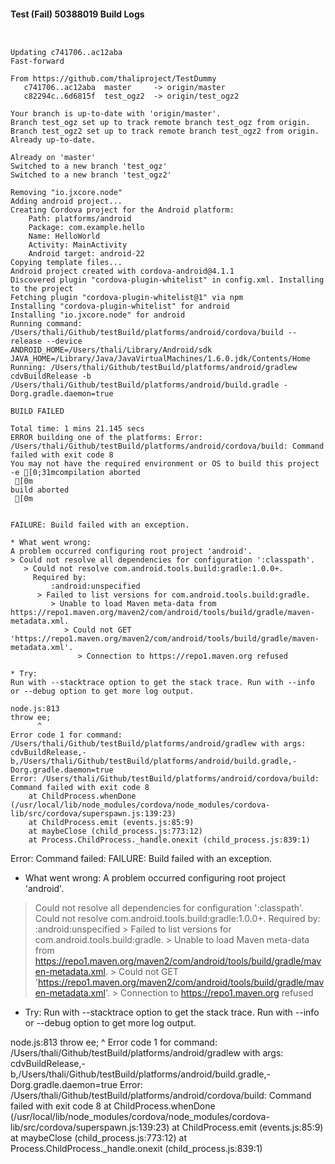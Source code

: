 #### Test (Fail) 50388019 Build Logs


```


```

```
Updating c741706..ac12aba
Fast-forward

From https://github.com/thaliproject/TestDummy
   c741706..ac12aba  master     -> origin/master
   c82294c..6d6815f  test_ogz2  -> origin/test_ogz2

```

```
Your branch is up-to-date with 'origin/master'.
Branch test_ogz set up to track remote branch test_ogz from origin.
Branch test_ogz2 set up to track remote branch test_ogz2 from origin.
Already up-to-date.

Already on 'master'
Switched to a new branch 'test_ogz'
Switched to a new branch 'test_ogz2'

```

```
Removing "io.jxcore.node"
Adding android project...
Creating Cordova project for the Android platform:
	Path: platforms/android
	Package: com.example.hello
	Name: HelloWorld
	Activity: MainActivity
	Android target: android-22
Copying template files...
Android project created with cordova-android@4.1.1
Discovered plugin "cordova-plugin-whitelist" in config.xml. Installing to the project
Fetching plugin "cordova-plugin-whitelist@1" via npm
Installing "cordova-plugin-whitelist" for android
Installing "io.jxcore.node" for android
Running command: /Users/thali/Github/testBuild/platforms/android/cordova/build --release --device
ANDROID_HOME=/Users/thali/Library/Android/sdk
JAVA_HOME=/Library/Java/JavaVirtualMachines/1.6.0.jdk/Contents/Home
Running: /Users/thali/Github/testBuild/platforms/android/gradlew cdvBuildRelease -b /Users/thali/Github/testBuild/platforms/android/build.gradle -Dorg.gradle.daemon=true

BUILD FAILED

Total time: 1 mins 21.145 secs
ERROR building one of the platforms: Error: /Users/thali/Github/testBuild/platforms/android/cordova/build: Command failed with exit code 8
You may not have the required environment or OS to build this project
-e [0;31mcompilation aborted
 [0m
build aborted
 [0m


FAILURE: Build failed with an exception.

* What went wrong:
A problem occurred configuring root project 'android'.
> Could not resolve all dependencies for configuration ':classpath'.
   > Could not resolve com.android.tools.build:gradle:1.0.0+.
     Required by:
         :android:unspecified
      > Failed to list versions for com.android.tools.build:gradle.
         > Unable to load Maven meta-data from https://repo1.maven.org/maven2/com/android/tools/build/gradle/maven-metadata.xml.
            > Could not GET 'https://repo1.maven.org/maven2/com/android/tools/build/gradle/maven-metadata.xml'.
               > Connection to https://repo1.maven.org refused

* Try:
Run with --stacktrace option to get the stack trace. Run with --info or --debug option to get more log output.

node.js:813
throw ee;
      ^
Error code 1 for command: /Users/thali/Github/testBuild/platforms/android/gradlew with args: cdvBuildRelease,-b,/Users/thali/Github/testBuild/platforms/android/build.gradle,-Dorg.gradle.daemon=true
Error: /Users/thali/Github/testBuild/platforms/android/cordova/build: Command failed with exit code 8
    at ChildProcess.whenDone (/usr/local/lib/node_modules/cordova/node_modules/cordova-lib/src/cordova/superspawn.js:139:23)
    at ChildProcess.emit (events.js:85:9)
    at maybeClose (child_process.js:773:12)
    at Process.ChildProcess._handle.onexit (child_process.js:839:1)

```

Error: Command failed: 
FAILURE: Build failed with an exception.

* What went wrong:
A problem occurred configuring root project 'android'.
> Could not resolve all dependencies for configuration ':classpath'.
   > Could not resolve com.android.tools.build:gradle:1.0.0+.
     Required by:
         :android:unspecified
      > Failed to list versions for com.android.tools.build:gradle.
         > Unable to load Maven meta-data from https://repo1.maven.org/maven2/com/android/tools/build/gradle/maven-metadata.xml.
            > Could not GET 'https://repo1.maven.org/maven2/com/android/tools/build/gradle/maven-metadata.xml'.
               > Connection to https://repo1.maven.org refused

* Try:
Run with --stacktrace option to get the stack trace. Run with --info or --debug option to get more log output.

node.js:813
throw ee;
      ^
Error code 1 for command: /Users/thali/Github/testBuild/platforms/android/gradlew with args: cdvBuildRelease,-b,/Users/thali/Github/testBuild/platforms/android/build.gradle,-Dorg.gradle.daemon=true
Error: /Users/thali/Github/testBuild/platforms/android/cordova/build: Command failed with exit code 8
    at ChildProcess.whenDone (/usr/local/lib/node_modules/cordova/node_modules/cordova-lib/src/cordova/superspawn.js:139:23)
    at ChildProcess.emit (events.js:85:9)
    at maybeClose (child_process.js:773:12)
    at Process.ChildProcess._handle.onexit (child_process.js:839:1)
